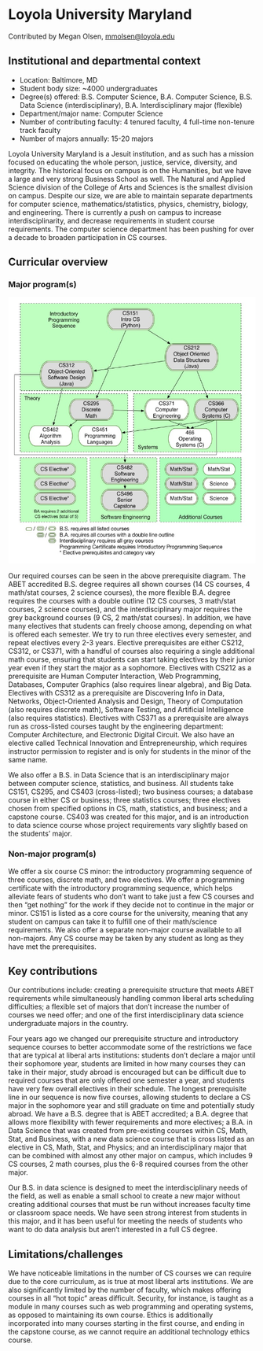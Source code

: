 # Loyola University Maryland
Contributed by Megan Olsen, mmolsen@loyola.edu

## Institutional and departmental context
- Location: Baltimore, MD
- Student body size: ~4000 undergraduates
- Degree(s) offered: B.S. Computer Science, B.A. Computer Science, B.S. Data Science (interdisciplinary), B.A. Interdisciplinary major (flexible)
- Department/major name: Computer Science
- Number of contributing faculty: 4 tenured faculty, 4 full-time non-tenure track faculty
- Number of majors annually: 15-20 majors

Loyola University Maryland is a Jesuit institution, and as such has a mission focused on educating the whole person, justice, service, diversity, and integrity. The historical focus on campus is on the Humanities, but we have a large and very strong Business School as well. The Natural and Applied Science division of the College of Arts and Sciences is the smallest division on campus. Despite our size, we are able to maintain separate departments for computer science, mathematics/statistics, physics, chemistry, biology, and engineering. There is currently a push on campus to increase interdisciplinarity, and decrease requirements in student course requirements. The computer science department has been pushing for over a decade to broaden participation in CS courses.

## Curricular overview

### Major program(s)

![Prerequisite course structure](prereqs.jpg "Prerequisite course structure")

Our required courses can be seen in the above prerequisite diagram. The ABET accredited B.S. degree requires all shown courses (14 CS courses, 4 math/stat courses, 2 science courses), the more flexible B.A. degree requires the courses with a double outline (12 CS courses, 3 math/stat courses, 2 science courses), and the interdisciplinary major requires the grey background courses (9 CS, 2 math/stat courses). In addition, we have many electives that students can freely choose among, depending on what is offered each semester. We try to run three electives every semester, and repeat electives every 2-3 years. Elective prerequisites are either CS212, CS312, or CS371, with a handful of courses also requiring a single additional math course, ensuring that students can start taking electives by their junior year even if they start the major as a sophomore. Electives with CS212 as a prerequisite are Human Computer Interaction, Web Programming, Databases, Computer Graphics (also requires linear algebra), and Big Data. Electives with CS312 as a prerequisite are Discovering Info in Data, Networks, Object-Oriented Analysis and Design, Theory of Computation (also requires discrete math), Software Testing, and Artificial Intelligence (also requires statistics). Electives with CS371 as a prerequisite are always run as cross-listed courses taught by the engineering department: Computer Architecture, and Electronic Digital Circuit. We also have an elective called Technical Innovation and Entrepreneurship, which requires instructor permission to register and is only for students in the minor of the same name.

We also offer a B.S. in Data Science that is an interdisciplinary major between computer science, statistics, and business. All students take CS151, CS295, and CS403 (cross-listed); two business courses; a database course in either CS or business; three statistics courses; three electives chosen from specified options in CS, math, statistics, and business; and a capstone course. CS403 was created for this major, and is an introduction to data science course whose project requirements vary slightly based on the students’ major.


### Non-major program(s)

We offer a six course CS minor: the introductory programming sequence of three courses, discrete math, and two electives. We offer a programming certificate with the introductory programming sequence, which helps alleviate fears of students who don’t want to take just a few CS courses and then “get nothing” for the work if they decide not to continue in the major or minor. CS151 is listed as a core course for the university, meaning that any student on campus can take it to fulfill one of their math/science requirements. We also offer a separate non-major course available to all non-majors. Any CS course may be taken by any student as long as they have met the prerequisites.


## Key contributions

Our contributions include: creating a prerequisite structure that meets ABET requirements while simultaneously handling common liberal arts scheduling difficulties; a flexible set of majors that don’t increase the number of courses we need offer; and one of the first interdisciplinary data science undergraduate majors in the country.

Four years ago we changed our prerequisite structure and introductory sequence courses to better accommodate some of the restrictions we face that are typical at liberal arts institutions: students don’t declare a major until their sophomore year, students are limited in how many courses they can take in their major, study abroad is encouraged but can be difficult due to required courses that are only offered one semester a year, and students have very few overall electives in their schedule. The longest prerequisite line in our sequence is now five courses, allowing students to declare a CS major in the sophomore year and still graduate on time and potentially study abroad.
We have a B.S. degree that is ABET accredited; a B.A. degree that allows more flexibility with fewer requirements and more electives; a B.A. in Data Science that was created from pre-existing courses within CS, Math, Stat, and Business, with a new data science course that is cross listed as an elective in CS, Math, Stat, and Physics; and an interdisciplinary major that can be combined with almost any other major on campus, which includes 9 CS courses, 2 math courses, plus the 6-8 required courses from the other major.

Our B.S. in data science is designed to meet the interdisciplinary needs of the field, as well as enable a small school to create a new major without creating additional courses that must be run without increases faculty time or classroom space needs. We have seen strong interest from students in this major, and it has been useful for meeting the needs of students who want to do data analysis but aren’t interested in a full CS degree.


## Limitations/challenges

We have noticeable limitations in the number of CS courses we can require due to the core curriculum, as is true at most liberal arts institutions. We are also significantly limited by the number of faculty, which makes offering courses in all “hot topic” areas difficult. Security, for instance, is taught as a module in many courses such as web programming and operating systems, as opposed to maintaining its own course. Ethics is additionally incorporated into many courses starting in the first course, and ending in the capstone course, as we cannot require an additional technology ethics course.
